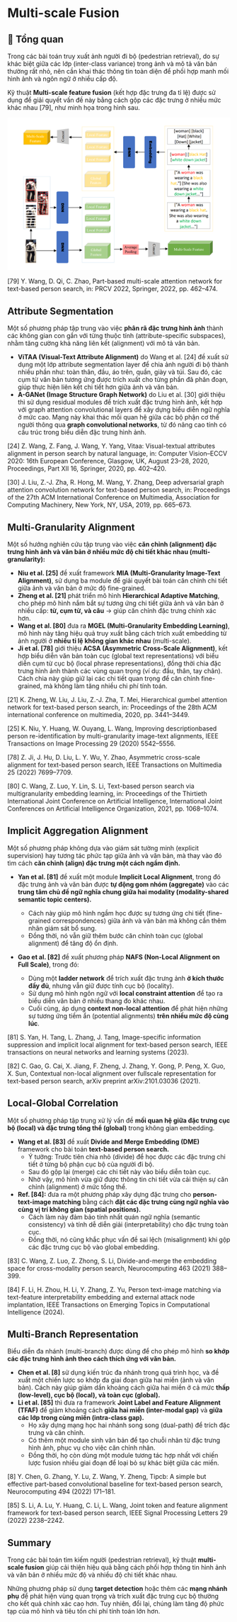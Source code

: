 # Multi-scale Fusion 

## 🧾 Tổng quan

Trong các bài toán truy xuất ảnh người đi bộ (pedestrian retrieval), do sự khác biệt giữa các lớp (inter-class variance) trong ảnh và mô tả văn bản thường rất nhỏ, nên cần khai thác thông tin toàn diện để phối hợp manh mối hình ảnh và ngôn ngữ ở nhiều cấp độ.

Kỹ thuật **Multi-scale feature fusion** (kết hợp đặc trưng đa tỉ lệ) được sử dụng để giải quyết vấn đề này bằng cách gộp các đặc trưng ở nhiều mức khác nhau [79], như minh họa trong hình sau.

![Multi-scale fusion](/strategy/multi-scale-fusion/img/multi-scale-fusion.png)

[79] Y. Wang, D. Qi, C. Zhao, Part-based multi-scale attention network for text-based person search, in: PRCV 2022, Springer, 2022, pp. 462–474.

## Attribute Segmentation

Một số phương pháp tập trung vào việc **phân rã đặc trưng hình ảnh** thành các không gian con gắn với từng thuộc tính (attribute-specific subspaces), nhằm tăng cường khả năng liên kết (alignment) với mô tả văn bản.
- **ViTAA (Visual-Text Attribute Alignment)** do Wang et al. [24] đề xuất sử dụng một lớp attribute segmentation layer để chia ảnh người đi bộ thành nhiều phần như: toàn thân, đầu, áo trên, quần, giày và túi. Sau đó, các cụm từ văn bản tương ứng được trích xuất cho từng phần đã phân đoạn, giúp thực hiện liên kết chi tiết hơn giữa ảnh và văn bản.
- **A-GANet (Image Structure Graph Network)** do Liu et al. [30] giới thiệu thì sử dụng residual modules để trích xuất đặc trưng hình ảnh, kết hợp với graph attention convolutional layers để xây dựng biểu diễn ngữ nghĩa ở mức cao. Mạng này khai thác mối quan hệ giữa các bộ phận cơ thể người thông qua **graph convolutional networks**, từ đó nâng cao tính có cấu trúc trong biểu diễn đặc trưng hình ảnh.

[24] Z. Wang, Z. Fang, J. Wang, Y. Yang, Vitaa: Visual-textual attributes alignment in person search by natural language, in: Computer Vision–ECCV 2020: 16th European Conference, Glasgow, UK, August 23–28, 2020, Proceedings, Part XII 16, Springer, 2020, pp. 402–420.

[30] J. Liu, Z.-J. Zha, R. Hong, M. Wang, Y. Zhang, Deep adversarial graph attention convolution network for text-based person search, in: Proceedings of the 27th ACM International Conference on Multimedia, Association for Computing Machinery, New York, NY, USA, 2019, pp. 665–673.

## Multi-Granularity Alignment

Một số hướng nghiên cứu tập trung vào việc **căn chỉnh (alignment) đặc trưng hình ảnh và văn bản ở nhiều mức độ chi tiết khác nhau (multi-granularity):**
- **Niu et al. [25]** đề xuất framework **MIA (Multi-Granularity Image-Text Alignment)**, sử dụng ba module để giải quyết bài toán căn chỉnh chi tiết giữa ảnh và văn bản ở mức độ fine-grained.
- **Zheng et al. [21]** phát triển mô hình **Hierarchical Adaptive Matching**, cho phép mô hình nắm bắt sự tương ứng chi tiết giữa ảnh và văn bản ở nhiều cấp: **từ, cụm từ, và câu** → giúp căn chỉnh đặc trưng chính xác hơn.
- **Wang et al. [80]** đưa ra **MGEL (Multi-Granularity Embedding Learning)**, mô hình này tăng hiệu quả truy xuất bằng cách trích xuất embedding từ ảnh người ở **nhiều tỉ lệ không gian khác nhau** (multi-scale).
- **Ji et al. [78]** giới thiệu **ACSA (Asymmetric Cross-Scale Alignment)**, kết hợp biểu diễn văn bản toàn cục (global text representations) với biểu diễn cụm từ cục bộ (local phrase representations), đồng thời chia đặc trưng hình ảnh thành các vùng quan trọng (ví dụ: đầu, thân, tay chân). Cách chia này giúp giữ lại các chi tiết quan trọng để căn chỉnh fine-grained, mà không làm tăng nhiều chi phí tính toán.

[21] K. Zheng, W. Liu, J. Liu, Z.-J. Zha, T. Mei, Hierarchical gumbel attention network for text-based person search, in: Proceedings of the 28th ACM international conference on multimedia, 2020, pp. 3441–3449.

[25] K. Niu, Y. Huang, W. Ouyang, L. Wang, Improving descriptionbased person re-identification by multi-granularity image-text alignments, IEEE Transactions on Image Processing 29 (2020) 5542–5556.

[78] Z. Ji, J. Hu, D. Liu, L. Y. Wu, Y. Zhao, Asymmetric cross-scale alignment for text-based person search, IEEE Transactions on Multimedia 25 (2022) 7699–7709.

[80] C. Wang, Z. Luo, Y. Lin, S. Li, Text-based person search via multigranularity embedding learning, in: Proceedings of the Thirtieth International Joint Conference on Artificial Intelligence, International Joint Conferences on Artificial Intelligence Organization, 2021, pp. 1068–1074.

## Implicit Aggregation Alignment

Một số phương pháp không dựa vào giám sát tường minh (explicit supervision) hay tương tác phức tạp giữa ảnh và văn bản, mà thay vào đó tìm cách **căn chỉnh (align) đặc trưng một cách ngầm định.**
- **Yan et al. [81]** đề xuất một module **Implicit Local Alignment**, trong đó đặc trưng ảnh và văn bản được **tự động gom nhóm (aggregate)** vào các **trung tâm chủ đề ngữ nghĩa chung giữa hai modality (modality-shared semantic topic centers).**
    - Cách này giúp mô hình ngầm học được sự tương ứng chi tiết (fine-grained correspondences) giữa ảnh và văn bản mà không cần thêm nhãn giám sát bổ sung.
    - Đồng thời, nó vẫn giữ thêm bước căn chỉnh toàn cục (global alignment) để tăng độ ổn định.

- **Gao et al. [82]** đề xuất phương pháp **NAFS (Non-Local Alignment on Full Scale)**, trong đó:
    - Dùng một **ladder network** để trích xuất đặc trưng ảnh **ở kích thước đầy đủ**, nhưng vẫn giữ được tính cục bộ (locality).
    - Sử dụng mô hình ngôn ngữ với **local constraint attention** để tạo ra biểu diễn văn bản ở nhiều thang đo khác nhau.
    - Cuối cùng, áp dụng **context non-local attention** để phát hiện những sự tương ứng tiềm ẩn (potential alignments) **trên nhiều mức độ cùng lúc**.

[81] S. Yan, H. Tang, L. Zhang, J. Tang, Image-specific information suppression and implicit local alignment for text-based person search, IEEE transactions on neural networks and learning systems (2023).

[82] C. Gao, G. Cai, X. Jiang, F. Zheng, J. Zhang, Y. Gong, P. Peng, X. Guo, X. Sun, Contextual non-local alignment over fullscale representation for text-based person search, arXiv preprint arXiv:2101.03036 (2021).

## Local-Global Correlation

Một số phương pháp tập trung xử lý vấn đề **mối quan hệ giữa đặc trưng cục bộ (local) và đặc trưng tổng thể (global)** trong không gian embedding.
- **Wang et al. [83]** đề xuất **Divide and Merge Embedding (DME)** framework cho bài toán **text-based person search.**
    - Ý tưởng: Trước tiên chia nhỏ (divide) để học được các đặc trưng chi tiết ở từng bộ phận cục bộ của người đi bộ.
    - Sau đó gộp lại (merge) các chi tiết này vào biểu diễn toàn cục.
    - Nhờ vậy, mô hình vừa giữ được thông tin chi tiết vừa cải thiện sự căn chỉnh (alignment) ở mức tổng thể.
- **Ref. [84]:** đưa ra một phương pháp xây dựng đặc trưng cho **person-text-image matching** bằng cách **đặt các đặc trưng cùng ngữ nghĩa vào cùng vị trí không gian (spatial positions).**
    - Cách làm này đảm bảo tính nhất quán ngữ nghĩa (semantic consistency) và tính dễ diễn giải (interpretability) cho đặc trưng toàn cục.
    - Đồng thời, nó cũng khắc phục vấn đề sai lệch (misalignment) khi gộp các đặc trưng cục bộ vào global embedding.

[83] C. Wang, Z. Luo, Z. Zhong, S. Li, Divide-and-merge the embedding space for cross-modality person search, Neurocomputing 463 (2021) 388–399.

[84] F. Li, H. Zhou, H. Li, Y. Zhang, Z. Yu, Person text-image matching via text-feature interpretability embedding and external attack node implantation, IEEE Transactions on Emerging Topics in Computational Intelligence (2024).

## Multi-Branch Representation

Biểu diễn đa nhánh (multi-branch) được dùng để cho phép mô hình **so khớp các đặc trưng hình ảnh theo cách thích ứng với văn bản.**
- **Chen et al. [8]** sử dụng kiến trúc đa nhánh trong quá trình học, và đề xuất một chiến lược so khớp đa giai đoạn giữa hai miền (ảnh và văn bản). Cách này giúp giảm dần khoảng cách giữa hai miền ở cả mức **thấp (low-level), cục bộ (local), và toàn cục (global).**
- **Li et al. [85]** thì đưa ra framework **Joint Label and Feature Alignment (TFAF)** để giảm khoảng cách **giữa hai miền (inter-modal gap)** và **giữa các lớp trong cùng miền (intra-class gap).**
    - Họ xây dựng mạng học hai nhánh song song (dual-path) để trích đặc trưng và căn chỉnh.
    - Có thêm một module sinh văn bản để tạo chuỗi nhãn từ đặc trưng hình ảnh, phục vụ cho việc căn chỉnh nhãn.
    - Đồng thời, họ còn dùng một module tương tác hợp nhất với chiến lược fusion nhiều giai đoạn để loại bỏ sự khác biệt giữa các miền.

[8] Y. Chen, G. Zhang, Y. Lu, Z. Wang, Y. Zheng, Tipcb: A simple but effective part-based convolutional baseline for text-based person search, Neurocomputing 494 (2022) 171–181.

[85] S. Li, A. Lu, Y. Huang, C. Li, L. Wang, Joint token and feature alignment framework for text-based person search, IEEE Signal Processing Letters 29 (2022) 2238–2242.

## Summary

Trong các bài toán tìm kiếm người (pedestrian retrieval), kỹ thuật **multi-scale fusion** giúp cải thiện hiệu quả bằng cách phối hợp thông tin hình ảnh và văn bản ở nhiều mức độ và nhiều độ chi tiết khác nhau.

Những phương pháp sử dụng **target detection** hoặc thêm các **mạng nhánh phụ** để phát hiện vùng quan trọng và trích xuất đặc trưng cục bộ thường cho kết quả chính xác cao hơn. Tuy nhiên, đổi lại, chúng làm tăng độ phức tạp của mô hình và tiêu tốn chi phí tính toán lớn hơn.